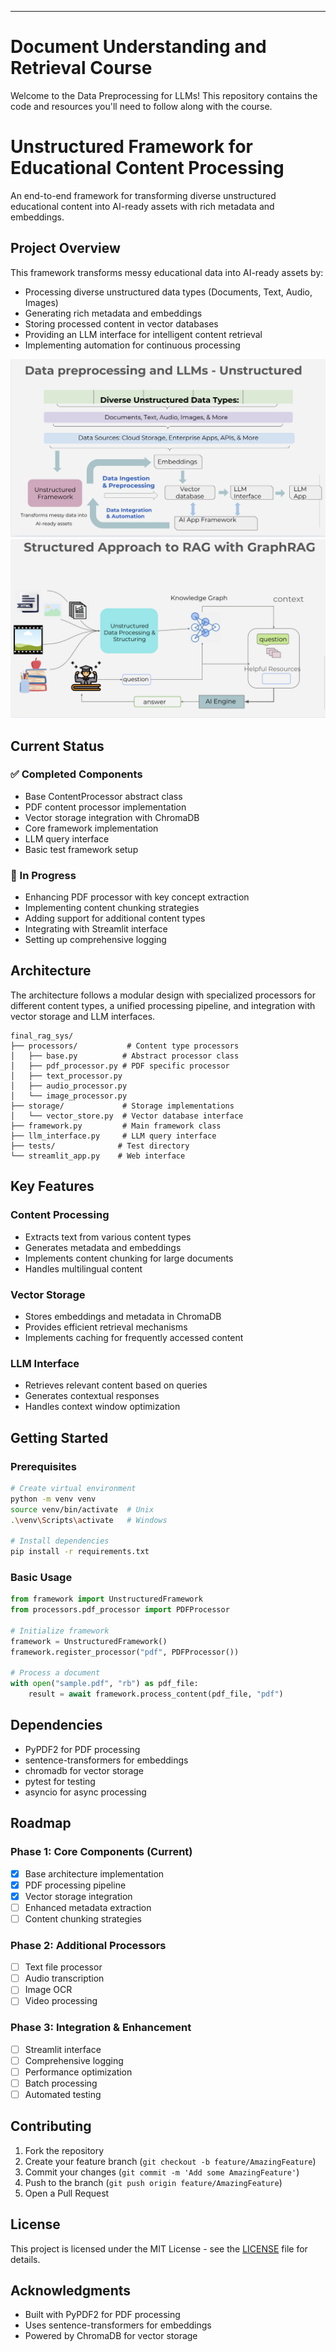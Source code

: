 <!-- @format -->
--------------------

# Document Understanding and Retrieval Course

Welcome to the Data Preprocessing for LLMs! This repository contains the code and resources you'll need to follow along with the course.

# Unstructured Framework for Educational Content Processing

An end-to-end framework for transforming diverse unstructured educational content into AI-ready assets with rich metadata and embeddings.

## Project Overview

This framework transforms messy educational data into AI-ready assets by:
- Processing diverse unstructured data types (Documents, Text, Audio, Images)
- Generating rich metadata and embeddings
- Storing processed content in vector databases
- Providing an LLM interface for intelligent content retrieval
- Implementing automation for continuous processing

![Unstructured Framework Architecture](docs/images/unstructured_framework_architecture.png)
![Product Framework Architecture](docs/images/product-architecture.png)

## Current Status

### ✅ Completed Components
- Base ContentProcessor abstract class
- PDF content processor implementation
- Vector storage integration with ChromaDB
- Core framework implementation
- LLM query interface
- Basic test framework setup

### 🚧 In Progress
- Enhancing PDF processor with key concept extraction
- Implementing content chunking strategies
- Adding support for additional content types
- Integrating with Streamlit interface
- Setting up comprehensive logging

## Architecture

The architecture follows a modular design with specialized processors for different content types, a unified processing pipeline, and integration with vector storage and LLM interfaces.

```
final_rag_sys/
├── processors/           # Content type processors
│   ├── base.py          # Abstract processor class
│   ├── pdf_processor.py # PDF specific processor
│   ├── text_processor.py
│   ├── audio_processor.py
│   └── image_processor.py
├── storage/             # Storage implementations
│   └── vector_store.py  # Vector database interface
├── framework.py         # Main framework class
├── llm_interface.py     # LLM query interface
├── tests/              # Test directory
└── streamlit_app.py    # Web interface
```

## Key Features

### Content Processing
- Extracts text from various content types
- Generates metadata and embeddings
- Implements content chunking for large documents
- Handles multilingual content

### Vector Storage
- Stores embeddings and metadata in ChromaDB
- Provides efficient retrieval mechanisms
- Implements caching for frequently accessed content

### LLM Interface
- Retrieves relevant content based on queries
- Generates contextual responses
- Handles context window optimization

## Getting Started

### Prerequisites
```bash
# Create virtual environment
python -m venv venv
source venv/bin/activate  # Unix
.\venv\Scripts\activate   # Windows

# Install dependencies
pip install -r requirements.txt
```

### Basic Usage
```python
from framework import UnstructuredFramework
from processors.pdf_processor import PDFProcessor

# Initialize framework
framework = UnstructuredFramework()
framework.register_processor("pdf", PDFProcessor())

# Process a document
with open("sample.pdf", "rb") as pdf_file:
    result = await framework.process_content(pdf_file, "pdf")
```

## Dependencies
- PyPDF2 for PDF processing
- sentence-transformers for embeddings
- chromadb for vector storage
- pytest for testing
- asyncio for async processing

## Roadmap

### Phase 1: Core Components (Current)
- [x] Base architecture implementation
- [x] PDF processing pipeline
- [x] Vector storage integration
- [ ] Enhanced metadata extraction
- [ ] Content chunking strategies

### Phase 2: Additional Processors
- [ ] Text file processor
- [ ] Audio transcription
- [ ] Image OCR
- [ ] Video processing

### Phase 3: Integration & Enhancement
- [ ] Streamlit interface
- [ ] Comprehensive logging
- [ ] Performance optimization
- [ ] Batch processing
- [ ] Automated testing

## Contributing

1. Fork the repository
2. Create your feature branch (`git checkout -b feature/AmazingFeature`)
3. Commit your changes (`git commit -m 'Add some AmazingFeature'`)
4. Push to the branch (`git push origin feature/AmazingFeature`)
5. Open a Pull Request

## License

This project is licensed under the MIT License - see the [LICENSE](LICENSE) file for details.

## Acknowledgments
- Built with PyPDF2 for PDF processing
- Uses sentence-transformers for embeddings
- Powered by ChromaDB for vector storage


